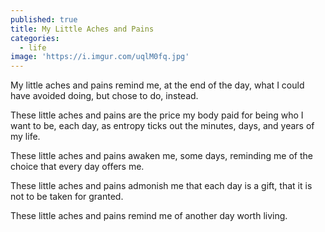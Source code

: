 ```yaml
---
published: true
title: My Little Aches and Pains
categories:
  - life
image: 'https://i.imgur.com/uqlM0fq.jpg'
---
```

My little aches and pains 
remind me,
at the end of the day,
what I could have avoided doing,
but chose to do, instead.

These little aches and pains
are the price my body paid
for being who I want to be,
each day,
as entropy ticks out 
the minutes, days, and years
of my life.

These little aches and pains
awaken me, some days,
reminding me of the choice
that every day offers me.

These little aches and pains 
admonish me
that each day is a gift,
that it is not 
to be taken for granted.

These little aches and pains 
remind me
of another day
worth living.
